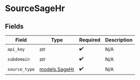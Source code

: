 # SourceSageHr


## Fields

| Field                                | Type                                 | Required                             | Description                          |
| ------------------------------------ | ------------------------------------ | ------------------------------------ | ------------------------------------ |
| `api_key`                            | *str*                                | :heavy_check_mark:                   | N/A                                  |
| `subdomain`                          | *str*                                | :heavy_check_mark:                   | N/A                                  |
| `source_type`                        | [models.SageHr](../models/sagehr.md) | :heavy_check_mark:                   | N/A                                  |
